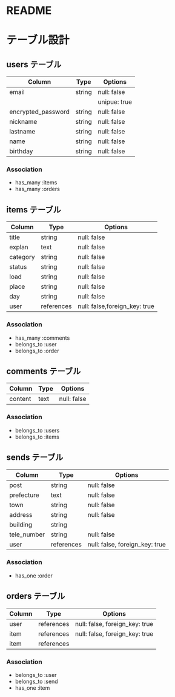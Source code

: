 # README

# テーブル設計

## users テーブル

| Column             | Type   | Options     |
| ------------------ | ------ | ----------- |
| email              | string | null: false |
|                    |        | unipue: true|
| encrypted_password | string | null: false |
| nickname           | string | null: false |
| lastname           | string | null: false |
| name               | string | null: false |
| birthday           | string | null: false |

### Association

- has_many   :items
- has_many   :orders

## items テーブル

| Column             | Type       | Options                       |
| ------------------ | ---------- | ----------------------------- |
| title              | string     | null: false                   |
| explan             | text       | null: false                   |
| category           | string     | null: false                   |
| status             | string     | null: false                   |
| load               | string     | null: false                   |
| place              | string     | null: false                   |
| day                | string     | null: false                   |
| user               | references | null: false,foreign_key: true |

### Association

- has_many   :comments
- belongs_to :user
- belongs_to :order

## comments テーブル

| Column             | Type   | Options     |
| ------------------ | ------ | ----------- |
| content            | text   | null: false |

### Association

- belongs_to :users
- belongs_to :items

## sends テーブル

| Column             | Type       | Options                        |
| ------------------ | ---------- | ------------------------------ |
| post               | string     | null: false                    |
| prefecture         | text       | null: false                    |
| town               | string     | null: false                    | 
| address            | string     | null: false                    |
| building           | string     |                                |
| tele_number        | string     | null: false                    |
| user               | references | null: false, foreign_key: true |

### Association 
- has_one :order

## orders テーブル

| Column             | Type       | Options                        |
| ------------------ | ---------- | ------------------------------ |
| user               | references | null: false, foreign_key: true |
| item               | references | null: false, foreign_key: true |
| item               | references |                                |


### Association 
- belongs_to :user
- belongs_to :send
- has_one    :item
